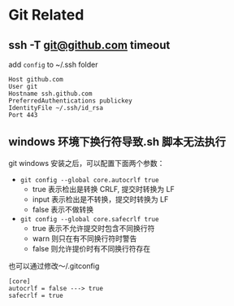 # Git Related

## ssh -T git@github.com timeout

add `config` to ~/.ssh folder

```properties
Host github.com
User git
Hostname ssh.github.com
PreferredAuthentications publickey
IdentityFile ~/.ssh/id_rsa
Port 443
```

## windows 环境下换行符导致.sh 脚本无法执行

git windows 安装之后，可以配置下面两个参数：

- `git config --global core.autocrlf true`
  - true 表示检出是转换 CRLF, 提交时转换为 LF
  - input 表示检出是不转换，提交时转换为 LF
  - false 表示不做转换
- `git config --global core.safecrlf true`
  - true 表示不允许提交时包含不同换行符
  - warn 则只在有不同换行符时警告
  - false 则允许提价时有不同换行符存在

也可以通过修改～/.gitconfig

```properties
[core]
autocrlf = false ---> true
safecrlf = true
```
